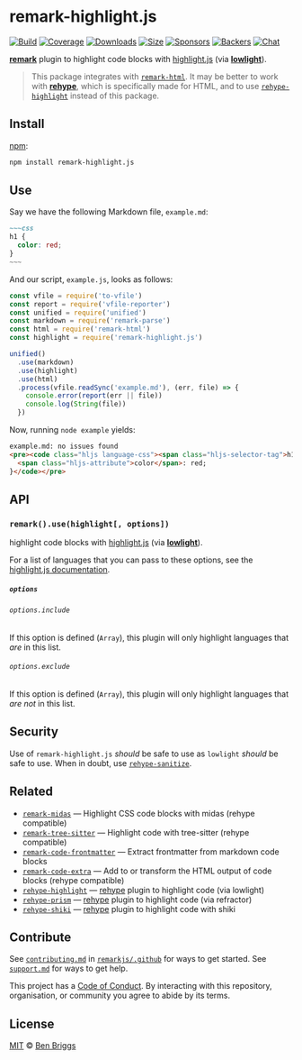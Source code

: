 # remark-highlight.js

[![Build][build-badge]][build]
[![Coverage][coverage-badge]][coverage]
[![Downloads][downloads-badge]][downloads]
[![Size][size-badge]][size]
[![Sponsors][sponsors-badge]][collective]
[![Backers][backers-badge]][collective]
[![Chat][chat-badge]][chat]

[**remark**][remark] plugin to highlight code blocks with [highlight.js][hljs]
(via [**lowlight**][lowlight]).

> This package integrates with [`remark-html`][remark-html].
> It may be better to work with [**rehype**][rehype], which is specifically made
> for HTML, and to use [`rehype-highlight`][rehype-highlight] instead of this
> package.

## Install

[npm][]:

```sh
npm install remark-highlight.js
```

## Use

Say we have the following Markdown file, `example.md`:

```markdown
~~~css
h1 {
  color: red;
}
~~~
```

And our script, `example.js`, looks as follows:

```js
const vfile = require('to-vfile')
const report = require('vfile-reporter')
const unified = require('unified')
const markdown = require('remark-parse')
const html = require('remark-html')
const highlight = require('remark-highlight.js')

unified()
  .use(markdown)
  .use(highlight)
  .use(html)
  .process(vfile.readSync('example.md'), (err, file) => {
    console.error(report(err || file))
    console.log(String(file))
  })
```

Now, running `node example` yields:

```html
example.md: no issues found
<pre><code class="hljs language-css"><span class="hljs-selector-tag">h1</span> {
  <span class="hljs-attribute">color</span>: red;
}</code></pre>
```

## API

### `remark().use(highlight[, options])`

highlight code blocks with [highlight.js][hljs] (via
[**lowlight**][lowlight]).

For a list of languages that you can pass to these options, see the
[highlight.js documentation][list-of-languages].

##### `options`

###### `options.include`

If this option is defined (`Array`), this plugin will only highlight languages
that *are* in this list.

###### `options.exclude`

If this option is defined (`Array`), this plugin will only highlight languages
that *are not* in this list.

## Security

Use of `remark-highlight.js` *should* be safe to use as `lowlight` *should* be
safe to use.
When in doubt, use [`rehype-sanitize`][sanitize].

## Related

*   [`remark-midas`](https://github.com/remarkjs/remark-midas)
    — Highlight CSS code blocks with midas (rehype compatible)
*   [`remark-tree-sitter`](https://github.com/samlanning/remark-tree-sitter)
    — Highlight code with tree-sitter (rehype compatible)
*   [`remark-code-frontmatter`](https://github.com/samlanning/remark-code-frontmatter)
    — Extract frontmatter from markdown code blocks
*   [`remark-code-extra`](https://github.com/samlanning/remark-code-extra)
    — Add to or transform the HTML output of code blocks (rehype compatible)
*   [`rehype-highlight`][rehype-highlight]
    — [rehype][] plugin to highlight code (via lowlight)
*   [`rehype-prism`](https://github.com/mapbox/rehype-prism)
    — [rehype][] plugin to highlight code (via refractor)
*   [`rehype-shiki`](https://github.com/rsclarke/rehype-shiki)
    — [rehype][] plugin to highlight code with shiki

## Contribute

See [`contributing.md`][contributing] in [`remarkjs/.github`][health] for ways
to get started.
See [`support.md`][support] for ways to get help.

This project has a [Code of Conduct][coc].
By interacting with this repository, organisation, or community you agree to
abide by its terms.

## License

[MIT][license] © [Ben Briggs][author]

<!-- Definitions -->

[build-badge]: https://img.shields.io/travis/remarkjs/remark-highlight.js/master.svg

[build]: https://travis-ci.org/remarkjs/remark-highlight.js

[coverage-badge]: https://img.shields.io/codecov/c/github/remarkjs/remark-highlight.js.svg

[coverage]: https://codecov.io/github/remarkjs/remark-highlight.js

[downloads-badge]: https://img.shields.io/npm/dm/remark-highlight.js.svg

[downloads]: https://www.npmjs.com/package/remark-highlight.js

[size-badge]: https://img.shields.io/bundlephobia/minzip/remark-highlight.js.svg

[size]: https://bundlephobia.com/result?p=remark-highlight.js

[sponsors-badge]: https://opencollective.com/unified/sponsors/badge.svg

[backers-badge]: https://opencollective.com/unified/backers/badge.svg

[collective]: https://opencollective.com/unified

[chat-badge]: https://img.shields.io/badge/join%20the%20community-on%20spectrum-7b16ff.svg

[chat]: https://spectrum.chat/unified/remark

[npm]: https://docs.npmjs.com/cli/install

[health]: https://github.com/remarkjs/.github

[contributing]: https://github.com/remarkjs/.github/blob/master/contributing.md

[support]: https://github.com/remarkjs/.github/blob/master/support.md

[coc]: https://github.com/remarkjs/.github/blob/master/code-of-conduct.md

[license]: license

[author]: http://beneb.info

[remark]: https://github.com/remarkjs/remark

[remark-html]: https://github.com/remarkjs/remark-html

[rehype]: https://github.com/rehypejs/rehype

[rehype-highlight]: https://github.com/rehypejs/rehype-highlight

[lowlight]: https://github.com/wooorm/lowlight

[hljs]: https://github.com/highlightjs/highlight.js

[list-of-languages]: https://github.com/highlightjs/highlight.js/blob/master/docs/css-classes-reference.rst#language-names-and-aliases

[sanitize]: https://github.com/rehypejs/rehype-sanitize
